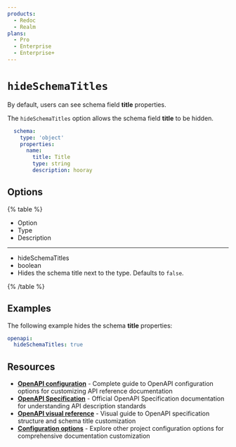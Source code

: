 ```yaml
---
products:
  - Redoc
  - Realm
plans:
  - Pro
  - Enterprise
  - Enterprise+
---
```

# `hideSchemaTitles`

By default, users can see schema field **title** properties.

The `hideSchemaTitles` option allows the schema field **title** to be hidden.

```yaml {% title="redocly.yaml" %}
  schema:
    type: 'object'
    properties:
      name:
        title: Title
        type: string
        description: hooray
```

## Options

{% table %}

* Option
* Type
* Description

---

* hideSchemaTitles
* boolean
* Hides the schema title next to the type. Defaults to `false`.

{% /table %}

## Examples

The following example hides the schema **title** properties:

```yaml {% title="redocly.yaml" %}
openapi:
  hideSchemaTitles: true
```

## Resources

- **[OpenAPI configuration](./index.md)** - Complete guide to OpenAPI configuration options for customizing API reference documentation
- **[OpenAPI Specification](https://spec.openapis.org/oas/latest.html)** - Official OpenAPI Specification documentation for understanding API description standards
- **[OpenAPI visual reference](https://redocly.com/learn/openapi/openapi-visual-reference)** - Visual guide to OpenAPI specification structure and schema title customization
- **[Configuration options](../index.md)** - Explore other project configuration options for comprehensive documentation customization
